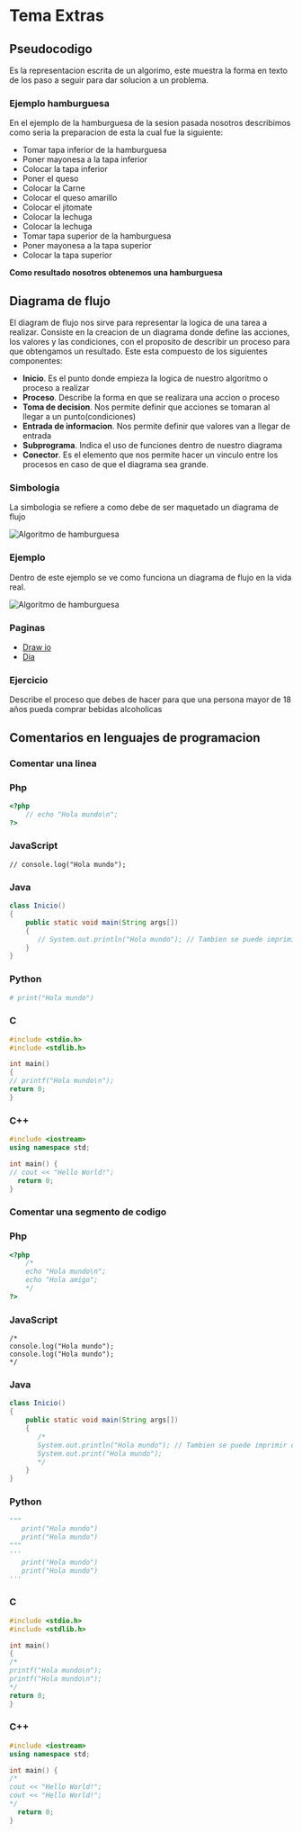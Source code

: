 # Tema Extras

## Pseudocodigo
Es la representacion escrita de un algorimo, este muestra la forma en texto de los paso a seguir para dar solucion a un problema.

### Ejemplo hamburguesa
En el ejemplo de la hamburguesa de la sesion pasada nosotros describimos como seria la preparacion de esta la cual fue la siguiente:

- Tomar tapa inferior de la hamburguesa
- Poner mayonesa a la tapa inferior
- Colocar la tapa inferior
- Poner el queso 
- Colocar la Carne
- Colocar el queso amarillo
- Colocar el jitomate
- Colocar la lechuga
- Colocar la lechuga
- Tomar tapa superior de la hamburguesa 
- Poner mayonesa a la tapa superior
- Colocar la tapa superior

**Como resultado nosotros obtenemos una hamburguesa**

## Diagrama de flujo
El diagram de flujo nos sirve para representar la logica de una tarea a realizar.
Consiste en la creacion de un diagrama donde define las acciones, los valores y las condiciones,
con el proposito de describir un proceso para que obtengamos un resultado.
Este esta compuesto de los siguientes componentes:
- **Inicio**. Es el punto donde empieza la logica de nuestro algoritmo o proceso a realizar
- **Proceso**. Describe la forma en que se realizara una accion o proceso
- **Toma de decision**. Nos permite definir que acciones se tomaran al llegar a un punto(condiciones)
- **Entrada de informacion**. Nos permite definir que valores van a llegar de entrada
- **Subprograma**. Indica el uso de funciones dentro de nuestro diagrama
- **Conector**. Es el elemento que nos permite hacer un vinculo entre los procesos en caso de que el diagrama sea grande.
### Simbologia
La simbologia se refiere a como debe de ser maquetado un diagrama de flujo

![Algoritmo de hamburguesa](https://github.com/McGilfordJose/AprendeAProgramar/blob/main/Introduccion/Extra%20topic/img/simbology.png?raw=true "Hambuger Algorithm")

### Ejemplo
Dentro de este ejemplo se ve como funciona un diagrama de flujo en la vida real.

![Algoritmo de hamburguesa](https://github.com/McGilfordJose/AprendeAProgramar/blob/main/Introduccion/Extra%20topic/img/example.png?raw=true "Hambuger Algorithm")

### Paginas
- [Draw io](https://app.diagrams.net/)
- [Dia](http://dia-installer.de/index.html.es)

### Ejercicio
Describe el proceso que debes de hacer para que una persona mayor de 18 años pueda comprar bebidas alcoholicas

## Comentarios en lenguajes de programacion

### Comentar una linea

### Php
```php
<?php
    // echo "Hola mundo\n";
?>
```

### JavaScript
```Js
// console.log("Hola mundo");
```

### Java
```Java
class Inicio()
{
    public static void main(String args[])
    {
       // System.out.println("Hola mundo"); // Tambien se puede imprimir de esta forma, pero esrara en la misma linea
    }
}
```

### Python
```Python
# print("Hola mundo")
```

### C
```C
#include <stdio.h>
#include <stdlib.h>

int main()
{
// printf("Hola mundo\n");
return 0;
}
```

### C++
```C++
#include <iostream>
using namespace std;

int main() {
// cout << "Hello World!";
  return 0;
}
```


### Comentar una segmento de codigo

### Php
```php
<?php
    /* 
    echo "Hola mundo\n";
    echo "Hola amigo";
    */
?>
```

### JavaScript
```Js
/* 
console.log("Hola mundo");
console.log("Hola mundo");
*/
```

### Java
```Java
class Inicio()
{
    public static void main(String args[])
    {
       /* 
       System.out.println("Hola mundo"); // Tambien se puede imprimir de esta forma, pero estara en la misma linea
       System.out.print("Hola mundo");
       */
    }
}
```

### Python
```Python
"""
   print("Hola mundo")
   print("Hola mundo")
"""
'''
   print("Hola mundo")
   print("Hola mundo")
'''
```

### C
```C
#include <stdio.h>
#include <stdlib.h>

int main()
{
/* 
printf("Hola mundo\n");
printf("Hola mundo\n"); 
*/
return 0;
}
```

### C++
```C++
#include <iostream>
using namespace std;

int main() {
/* 
cout << "Hello World!";
cout << "Hello World!";
*/
  return 0;
}
```